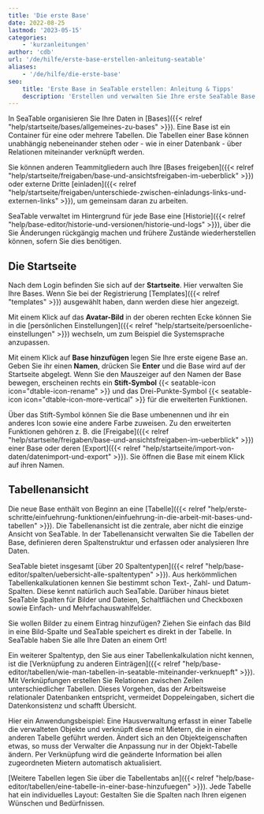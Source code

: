 ```yaml
---
title: 'Die erste Base'
date: 2022-08-25
lastmod: '2023-05-15'
categories:
    - 'kurzanleitungen'
author: 'cdb'
url: '/de/hilfe/erste-base-erstellen-anleitung-seatable'
aliases:
    - '/de/hilfe/die-erste-base'
seo:
    title: 'Erste Base in SeaTable erstellen: Anleitung & Tipps'
    description: 'Erstellen und verwalten Sie Ihre erste SeaTable Base: Tabellen, Spaltentypen, Relationen und praktische Funktionen für den Datenstart.'
---
```


In SeaTable organisieren Sie Ihre Daten in [Bases]({{< relref "help/startseite/bases/allgemeines-zu-bases" >}}). Eine Base ist ein Container für eine oder mehrere Tabellen. Die Tabellen einer Base können unabhängig nebeneinander stehen oder - wie in einer Datenbank - über Relationen miteinander verknüpft werden.

Sie können anderen Teammitgliedern auch Ihre [Bases freigeben]({{< relref "help/startseite/freigaben/base-und-ansichtsfreigaben-im-ueberblick" >}}) oder externe Dritte [einladen]({{< relref "help/startseite/freigaben/unterschiede-zwischen-einladungs-links-und-externen-links" >}}), um gemeinsam daran zu arbeiten.

SeaTable verwaltet im Hintergrund für jede Base eine [Historie]({{< relref "help/base-editor/historie-und-versionen/historie-und-logs" >}}), über die Sie Änderungen rückgängig machen und frühere Zustände wiederherstellen können, sofern Sie dies benötigen.

## Die Startseite

Nach dem Login befinden Sie sich auf der **Startseite**. Hier verwalten Sie Ihre Bases. Wenn Sie bei der Registrierung [Templates]({{< relref "templates" >}}) ausgewählt haben, dann werden diese hier angezeigt.

Mit einem Klick auf das **Avatar-Bild** in der oberen rechten Ecke können Sie in die [persönlichen Einstellungen]({{< relref "help/startseite/persoenliche-einstellungen" >}}) wechseln, um zum Beispiel die Systemsprache anzupassen.

Mit einem Klick auf **Base hinzufügen** legen Sie Ihre erste eigene Base an. Geben Sie ihr einen **Namen**, drücken Sie **Enter** und die Base wird auf der Startseite abgelegt. Wenn Sie den Mauszeiger auf den Namen der Base bewegen, erscheinen rechts ein **Stift-Symbol** {{< seatable-icon icon="dtable-icon-rename" >}} und das Drei-Punkte-Symbol {{< seatable-icon icon="dtable-icon-more-vertical" >}} für die erweiterten Funktionen.

Über das Stift-Symbol können Sie die Base umbenennen und ihr ein anderes Icon sowie eine andere Farbe zuweisen. Zu den erweiterten Funktionen gehören z. B. die [Freigabe]({{< relref "help/startseite/freigaben/base-und-ansichtsfreigaben-im-ueberblick" >}}) einer Base oder deren [Export]({{< relref "help/startseite/import-von-daten/datenimport-und-export" >}}). Sie öffnen die Base mit einem Klick auf ihren Namen.

## Tabellenansicht

Die neue Base enthält von Beginn an eine [Tabelle]({{< relref "help/erste-schritte/einfuehrung-funktionen/einfuehrung-in-die-arbeit-mit-bases-und-tabellen" >}}). Die Tabellenansicht ist die zentrale, aber nicht die einzige Ansicht von SeaTable. In der Tabellenansicht verwalten Sie die Tabellen der Base, definieren deren Spaltenstruktur und erfassen oder analysieren Ihre Daten.

SeaTable bietet insgesamt [über 20 Spaltentypen]({{< relref "help/base-editor/spalten/uebersicht-alle-spaltentypen" >}}). Aus herkömmlichen Tabellenkalkulationen kennen Sie bestimmt schon Text-, Zahl- und Datum-Spalten. Diese kennt natürlich auch SeaTable. Darüber hinaus bietet SeaTable Spalten für Bilder und Dateien, Schaltflächen und Checkboxen sowie Einfach- und Mehrfachauswahlfelder.

Sie wollen Bilder zu einem Eintrag hinzufügen? Ziehen Sie einfach das Bild in eine Bild-Spalte und SeaTable speichert es direkt in der Tabelle. In SeaTable haben Sie alle Ihre Daten an einem Ort!

Ein weiterer Spaltentyp, den Sie aus einer Tabellenkalkulation nicht kennen, ist die [Verknüpfung zu anderen Einträgen]({{< relref "help/base-editor/tabellen/wie-man-tabellen-in-seatable-miteinander-verknuepft" >}}). Mit Verknüpfungen erstellen Sie Relationen zwischen Zeilen unterschiedlicher Tabellen. Dieses Vorgehen, das der Arbeitsweise relationaler Datenbanken entspricht, vermeidet Doppeleingaben, sichert die Datenkonsistenz und schafft Übersicht.

Hier ein Anwendungsbeispiel: Eine Hausverwaltung erfasst in einer Tabelle die verwalteten Objekte und verknüpft diese mit Mietern, die in einer anderen Tabelle geführt werden. Ändert sich an den Objekteigenschaften etwas, so muss der Verwalter die Anpassung nur in der Objekt-Tabelle ändern. Per Verknüpfung wird die geänderte Information bei allen zugeordneten Mietern automatisch aktualisiert.

[Weitere Tabellen legen Sie über die Tabellentabs an]({{< relref "help/base-editor/tabellen/eine-tabelle-in-einer-base-hinzufuegen" >}}). Jede Tabelle hat ein individuelles Layout: Gestalten Sie die Spalten nach Ihren eigenen Wünschen und Bedürfnissen.
